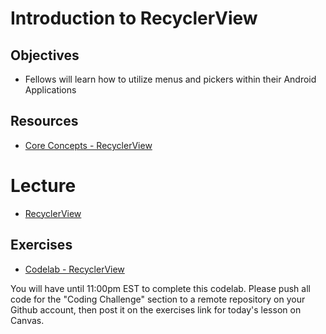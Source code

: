# Introduction to RecyclerView

## Objectives
* Fellows will learn how to utilize menus and pickers within their Android Applications

## Resources
* [Core Concepts - RecyclerView](https://google-developer-training.github.io/android-developer-fundamentals-course-concepts-v2/unit-2-user-experience/lesson-4-user-interaction/4-5-c-recyclerview/4-5-c-recyclerview.html)

# Lecture

* [RecyclerView](https://docs.google.com/presentation/d/1tLLYBSGl9d8nHc_88007kTOZvXdSY0oqIRF3APIgm34/edit#slide=id.p)

## Exercises

* [Codelab - RecyclerView](https://codelabs.developers.google.com/codelabs/android-training-create-recycler-view/index.html?index=..%2F..%2Fandroid-training#0)

You will have until 11:00pm EST to complete this codelab. Please push all code for the "Coding Challenge" section to a remote repository on your Github account, then post it on the exercises link for today's lesson on Canvas.
